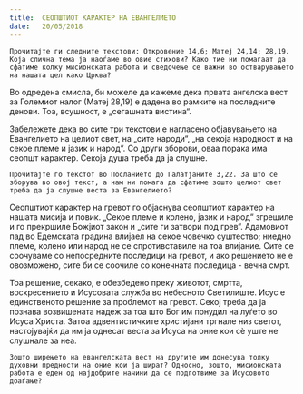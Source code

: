 ```yaml
---
title:  СЕОПШТИОТ КАРАКТЕР НА ЕВАНГЕЛИЕТО
date:   20/05/2018
---
```


`Прочитајте ги следните текстови: Откровение 14,6; Матеј 24,14; 28,19. Која слична тема ја наоѓаме во овие стихови? Како тие ни помагаат да сфатиме колку мисионската работа и сведочење се важни во остварувањето на нашата цел како Црква?`

Во одредена смисла, би можеле да кажеме дека првата ангелска вест за Големиот налог (Матеј 28,19) е дадена во рамките на последните дено­ви. Тоа, всушност, е „сегашната вистина“.

Забележете дека во сите три текстови е нагласено објавувањето на Евангелието на целиот свет, на „сите народи“, „на секоја народност и на секое племе и јазик и народ“. Со други зборови, оваа порака има сеопшт карактер. Секоја душа треба да ја слушне.

`Прочитајте го текстот во Посланието до Галатјаните 3,22. За што се зборува во овој текст, а нам ни помага да сфатиме зошто целиот свет треба да ја слушне веста за Евангелието?`

Сеопштиот карактер на гревот го објаснува сеопштиот карактер на нашата мисија и повик. „Секое племе и колено, јазик и народ“ згрешиле и го прекршиле Божјиот закон и „сите ги затвори под грев“. Адамовиот пад во Едемската градина влијаел на секое човечко суштество; ниедно племе, колено или народ не се спротивставиле на тоа влијание. Сите се соочуваме со непосредните последици на гревот, и ако решението не е овозможено, сите би се соочиле со конечната последица - вечна смрт.

Тоа решение, секако, е обезбедено преку животот, смртта, воскресението и Исусовата служба во небесното Светилиште. Исус е единственото решение за проблемот на гревот. Секој треба да ја познава возвишената надеж за тоа што Бог им понудил на луѓето во Исуса Христа. Затоа адвентистичките христијани тргнале низ светот, настојувајќи да им ја однесат веста за Исуса на оние кои сѐ уште не слушнале за неа.

`Зошто ширењето на евангелската вест на другите им донесува толку духовни предности на оние кои ја шират? Односно, зошто, мисионската работа е еден од најдобрите начини да се подготвиме за Исусово­то доаѓање?`

